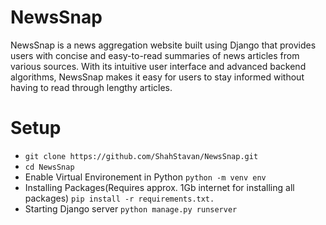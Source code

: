 # NewsSnap
NewsSnap is a news aggregation website built using Django that provides users with concise and easy-to-read summaries of news articles from various sources. With its intuitive user interface and advanced backend algorithms, NewsSnap makes it easy for users to stay informed without having to read through lengthy articles.

# Setup
- ```git clone https://github.com/ShahStavan/NewsSnap.git```
- ```cd NewsSnap```
- Enable Virtual Environement in Python
  ```python -m venv env```
- Installing Packages(Requires approx. 1Gb internet for installing all packages)
  ```pip install -r requirements.txt.```
- Starting Django server
  ```python manage.py runserver```
  
